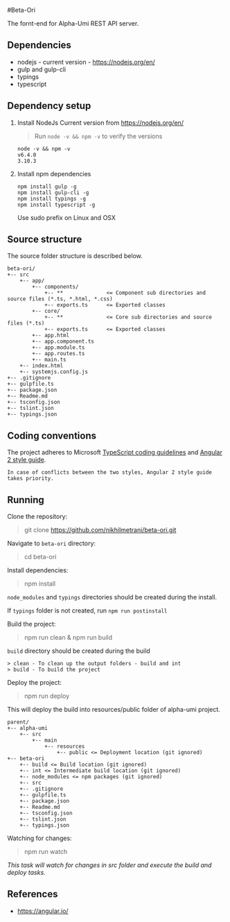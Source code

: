 #Beta-Ori

The fornt-end for Alpha-Umi REST API server.

Dependencies
-------------

- nodejs - current version - https://nodejs.org/en/
- gulp and gulp-cli
- typings
- typescript

Dependency setup
-------

1. Install NodeJs Current version from https://nodejs.org/en/
    >Run `node -v && npm -v` to verify the versions

    ```
    node -v && npm -v
    v6.4.0
    3.10.3
    ```
2. Install npm dependencies

    ```
    npm install gulp -g
    npm install gulp-cli -g
    npm install typings -g
    npm install typescript -g
    ```
    Use sudo prefix on Linux and OSX

Source structure
-------

The source folder structure is described below.

```
beta-ori/
+-- src
    +-- app/
        +-- components/
            +-- **              <= Component sub directories and source files (*.ts, *.html, *.css)
            +-- exports.ts      <= Exported classes
        +-- core/
            +-- **              <= Core sub directories and source files (*.ts)
            +-- exports.ts      <= Exported classes
        +-- app.html
        +-- app.component.ts
        +-- app.module.ts
        +-- app.routes.ts
        +-- main.ts
    +-- index.html
    +-- systemjs.config.js
+-- .gitignore
+-- gulpfile.ts
+-- package.json
+-- Readme.md
+-- tsconfig.json
+-- tslint.json
+-- typings.json
```

Coding conventions
-------

The project adheres to Microsoft [TypeScript coding guidelines](https://github.com/Microsoft/TypeScript/wiki/Coding-guidelines "Open link") and [Angular 2 style guide](https://angular.io/styleguide "Open link").

`In case of conflicts between the two styles, Angular 2 style guide takes priority.`

Running
-------

Clone the repository:

> git clone https://github.com/nikhilmetrani/beta-ori.git

Navigate to `beta-ori` directory:

> cd beta-ori

Install dependencies:

> npm install

`node_modules` and `typings` directories should be created during the install.

If `typings` folder is not created, run `npm run postinstall`

Build the project:

> npm run clean & npm run build

`build` directory should be created during the build

```
> clean - To clean up the output folders - build and int
> build - To build the project
```

Deploy the project:

> npm run deploy

This will deploy the build into resources/public folder of alpha-umi project.

```
parent/
+-- alpha-umi
    +-- src
        +-- main
            +-- resources
                +-- public <= Deployment location (git ignored)
+-- beta-ori
    +-- build <= Build location (git ignored)
    +-- int <= Intermediate build location (git ignored)
    +-- node_modules <= npm packages (git ignored)
    +-- src
    +-- .gitignore
    +-- gulpfile.ts
    +-- package.json
    +-- Readme.md
    +-- tsconfig.json
    +-- tslint.json
    +-- typings.json
```

Watching for changes:

> npm run watch

_This task will watch for changes in src folder and execute the build and deploy tasks._

References
---------

- https://angular.io/
